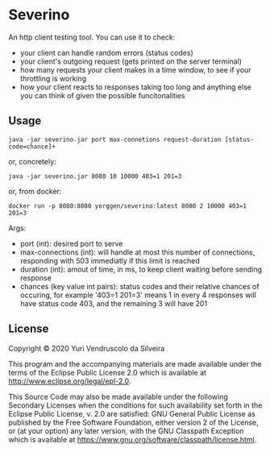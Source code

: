 # Severino

An http client testing tool. You can use it to check:

  * your client can handle random errors (status codes)
  * your client's outgoing request (gets printed on the server terminal)
  * how many requests your client makes in a time window, to see if your throttling is working
  * how your client reacts to responses taking too long
  and anything else you can think of given the possible funcitonalities


## Usage
    java -jar severino.jar port max-connetions request-duration [status-code=chance]+
or, concretely:

    java -jar severino.jar 8080 10 10000 403=1 201=3
or, from docker:

    docker run -p 8080:8080 yorggen/severino:latest 8080 2 10000 403=1 201=3

  Args:
  * port (int): desired port to serve
  * max-connections (int): will handle at most this number of connections, responding with 503 immediatly if this limit is reached
  * duration (int): amout of time, in ms, to keep client waiting before sending response
  * chances (key value int pairs): status codes and their relative chances of occuring, for example '403=1 201=3' means 1 in every 4 responses will have status code 403, and the remaining 3 will have 201


## License

Copyright © 2020 Yuri Vendruscolo da Silveira

This program and the accompanying materials are made available under the
terms of the Eclipse Public License 2.0 which is available at
http://www.eclipse.org/legal/epl-2.0.

This Source Code may also be made available under the following Secondary
Licenses when the conditions for such availability set forth in the Eclipse
Public License, v. 2.0 are satisfied: GNU General Public License as published by
the Free Software Foundation, either version 2 of the License, or (at your
option) any later version, with the GNU Classpath Exception which is available
at https://www.gnu.org/software/classpath/license.html.

